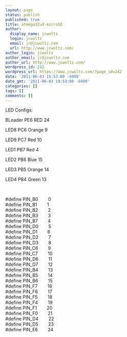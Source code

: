 ```yaml
---
layout: page
status: publish
published: true
title: atmega32u4-microSD
author:
  display_name: jcwoltz
  login: jcwoltz
  email: jc@jcwoltz.com
  url: http://www.jcwoltz.com/
author_login: jcwoltz
author_email: jc@jcwoltz.com
author_url: http://www.jcwoltz.com/
wordpress_id: 242
wordpress_url: https://www.jcwoltz.com/?page_id=242
date: '2011-06-03 15:53:00 -0400'
date_gmt: '2011-06-03 19:53:00 -0400'
categories: []
tags: []
comments: []
---
```

<p>LED Configs:</p>
<p>BLoader PE6 RED 24</p>
<p>LED8 PC6 Orange 9</p>
<p>LED9 PC7 Red 10</p>
<p>LED1 PB7 Red 4</p>
<p>LED2 PB6 Blue 15</p>
<p>LED3 PB5 Orange 14</p>
<p>LED4 PB4 Green 13</p>
<p>&nbsp;</p>
<p>#define PIN_B0        0<br />
#define PIN_B1        1<br />
#define PIN_B2        2<br />
#define PIN_B3        3<br />
#define PIN_B7        4<br />
#define PIN_D0        5<br />
#define PIN_D1        6<br />
#define PIN_D2        7<br />
#define PIN_D3        8<br />
#define PIN_C6        9<br />
#define PIN_C7        10<br />
#define PIN_D6        11<br />
#define PIN_D7        12<br />
#define PIN_B4        13<br />
#define PIN_B5        14<br />
#define PIN_B6        15<br />
#define PIN_F7        16<br />
#define PIN_F6        17<br />
#define PIN_F5        18<br />
#define PIN_F4        19<br />
#define PIN_F1        20<br />
#define PIN_F0        21<br />
#define PIN_D4        22<br />
#define PIN_D5        23<br />
#define PIN_E6        24</p>
